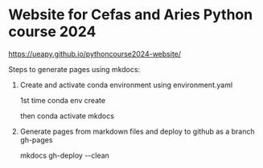 # Website for Cefas and Aries Python course 2024

https://ueapy.github.io/pythoncourse2024-website/


Steps to generate pages using mkdocs:
1. Create and activate conda environment using environment.yaml

    1st time
    conda env create

    then
    conda activate mkdocs

2. Generate pages from markdown files and deploy to github as a branch gh-pages

    mkdocs gh-deploy --clean
